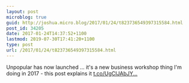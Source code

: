 ```yaml
---
layout: post
microblog: true
guid: http://joshua.micro.blog/2017/01/24/t823736549397315584.html
post_id: 34205
date: 2017-01-24T14:37:52+1100
lastmod: 2019-07-30T17:41:20+1100
type: post
url: /2017/01/24/t823736549397315584.html
---
```

Unpopular has now launched ... it's a new business workshop thing I'm doing in 2017 - this post explains it [t.co/UgCIJAbJY...](https://t.co/UgCIJAbJY3)
